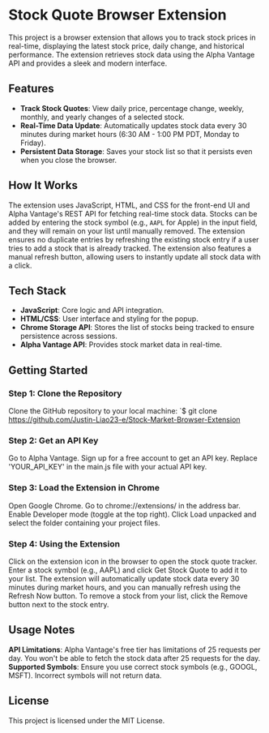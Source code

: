 # Stock Quote Browser Extension

This project is a browser extension that allows you to track stock prices in real-time, displaying the latest stock price, daily change, and historical performance. The extension retrieves stock data using the Alpha Vantage API and provides a sleek and modern interface.

## Features

- **Track Stock Quotes**: View daily price, percentage change, weekly, monthly, and yearly changes of a selected stock.
- **Real-Time Data Update**: Automatically updates stock data every 30 minutes during market hours (6:30 AM - 1:00 PM PDT, Monday to Friday).
- **Persistent Data Storage**: Saves your stock list so that it persists even when you close the browser.

## How It Works

The extension uses JavaScript, HTML, and CSS for the front-end UI and Alpha Vantage's REST API for fetching real-time stock data.
Stocks can be added by entering the stock symbol (e.g., `AAPL` for Apple) in the input field, and they will remain on your list until manually removed.
The extension ensures no duplicate entries by refreshing the existing stock entry if a user tries to add a stock that is already tracked.
The extension also features a manual refresh button, allowing users to instantly update all stock data with a click.

## Tech Stack

- **JavaScript**: Core logic and API integration.
- **HTML/CSS**: User interface and styling for the popup.
- **Chrome Storage API**: Stores the list of stocks being tracked to ensure persistence across sessions.
- **Alpha Vantage API**: Provides stock market data in real-time.

## Getting Started

### Step 1: Clone the Repository

Clone the GitHub repository to your local machine:
`$ git clone https://github.com/Justin-Liao23-e/Stock-Market-Browser-Extension

### Step 2: Get an API Key

Go to Alpha Vantage.
Sign up for a free account to get an API key.
Replace 'YOUR_API_KEY' in the main.js file with your actual API key.

### Step 3: Load the Extension in Chrome

Open Google Chrome.
Go to chrome://extensions/ in the address bar.
Enable Developer mode (toggle at the top right).
Click Load unpacked and select the folder containing your project files.

### Step 4: Using the Extension

Click on the extension icon in the browser to open the stock quote tracker.
Enter a stock symbol (e.g., AAPL) and click Get Stock Quote to add it to your list.
The extension will automatically update stock data every 30 minutes during market hours, and you can manually refresh using the Refresh Now button.
To remove a stock from your list, click the Remove button next to the stock entry.

## Usage Notes

**API Limitations**: Alpha Vantage's free tier has limitations of 25 requests per day. You won't be able to fetch the stock data after 25 requests for the day.
**Supported Symbols**: Ensure you use correct stock symbols (e.g., GOOGL, MSFT). Incorrect symbols will not return data.


## License

This project is licensed under the MIT License.
